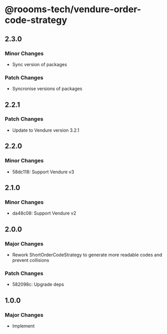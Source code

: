 # @roooms-tech/vendure-order-code-strategy

## 2.3.0

### Minor Changes

-   Sync version of packages

### Patch Changes

-   Syncronise versions of packages

## 2.2.1

### Patch Changes

-   Update to Vendure version 3.2.1

## 2.2.0

### Minor Changes

-   58dc118: Support Vendure v3

## 2.1.0

### Minor Changes

-   da48c08: Support Vendure v2

## 2.0.0

### Major Changes

-   Rework ShortOrderCodeStrategy to generate more readable codes and prevent collisions

### Patch Changes

-   582098c: Upgrade deps

## 1.0.0

### Major Changes

-   Implement
